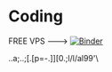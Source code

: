 # Coding


FREE VPS --->                   [![Binder](https://mybinder.org/badge_logo.svg)](https://mybinder.org/v2/gh/scalabob/Coding/HEAD)



..a;..;[.[p=-.]][0.;l/l/al99'\\
